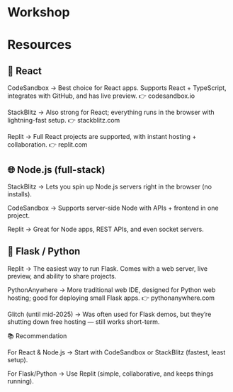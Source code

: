 # Workshop




# Resources
## 🚀 React

CodeSandbox → Best choice for React apps. Supports React + TypeScript, integrates with GitHub, and has live preview.
👉 codesandbox.io

StackBlitz → Also strong for React; everything runs in the browser with lightning-fast setup.
👉 stackblitz.com

Replit → Full React projects are supported, with instant hosting + collaboration.
👉 replit.com

## 🌐 Node.js (full-stack)

StackBlitz → Lets you spin up Node.js servers right in the browser (no installs).

CodeSandbox → Supports server-side Node with APIs + frontend in one project.

Replit → Great for Node apps, REST APIs, and even socket servers.

## 🐍 Flask / Python

Replit → The easiest way to run Flask. Comes with a web server, live preview, and ability to share projects.

PythonAnywhere → More traditional web IDE, designed for Python web hosting; good for deploying small Flask apps.
👉 pythonanywhere.com

Glitch (until mid-2025) → Was often used for Flask demos, but they’re shutting down free hosting — still works short-term.

📚 Recommendation

For React & Node.js → Start with CodeSandbox or StackBlitz (fastest, least setup).

For Flask/Python → Use Replit (simple, collaborative, and keeps things running).